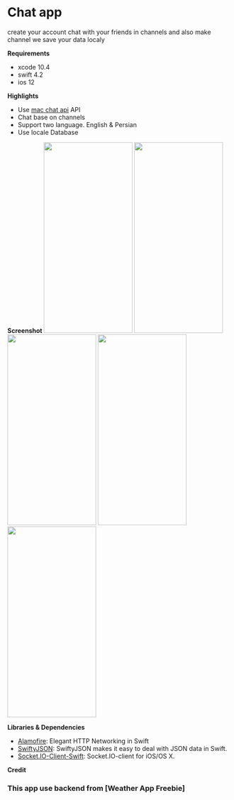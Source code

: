 # Chat app
create your account chat with your friends in channels and also make channel
we save your data localy

**Requirements**
- xcode 10.4
- swift 4.2
- ios 12

**Highlights**
- Use [mac chat api] API
- Chat base on channels
- Support two language. English & Persian
- Use locale Database

**Screenshot**
<img src="screenshots/Simulator%20Screen%20Shot%20-%20iPhone%2011%20Pro%20Max%20-%202020-02-19%20at%2018.05.05" width = "200" height = "430" />
<img src="screenshots/Simulator%20Screen%20Shot%20-%20iPhone%2011%20Pro%20Max%20-%202020-02-19%20at%2018.05.05" width = "200" height = "430" />
<img src="screenshots/Simulator%20Screen%20Shot%20-%20iPhone%2011%20Pro%20Max%20-%202020-02-19%20at%2018.05.05" width = "200" height = "430" />
<img src="screenshots/Simulator%20Screen%20Shot%20-%20iPhone%2011%20Pro%20Max%20-%202020-02-19%20at%2018.05.05" width = "200" height = "430" />
<img src="screenshots/Simulator%20Screen%20Shot%20-%20iPhone%2011%20Pro%20Max%20-%202020-02-19%20at%2018.05.05" width = "200" height = "430" />

**Libraries & Dependencies**
- [Alamofire]: Elegant HTTP Networking in Swift
- [SwiftyJSON]: SwiftyJSON makes it easy to deal with JSON data in Swift.
- [Socket.IO-Client-Swift]: Socket.IO-client for iOS/OS X.

**Credit**

### This app use backend from [Weather App Freebie] 


[mac chat api]: https://github.com/devslopes-learn/mac-chat-api
[Alamofire]: https://github.com/Alamofire/Alamofire
[SwiftyJSON]: https://github.com/SwiftyJSON/SwiftyJSON
[Socket.IO-Client-Swift]: https://github.com/socketio/socket.io-client-swift
